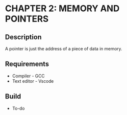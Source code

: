 # CHAPTER 2: MEMORY AND POINTERS
## Description 
A pointer is just the address of a piece of data in memory.

## Requirements
- Compiler - GCC 
- Text editor - Vscode

## Build
* To-do